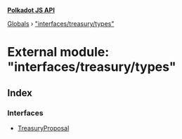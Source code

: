 **[Polkadot JS API](../README.md)**

[Globals](../globals.md) › [&quot;interfaces/treasury/types&quot;](_interfaces_treasury_types_.md)

# External module: "interfaces/treasury/types"

## Index

### Interfaces

* [TreasuryProposal](../interfaces/_interfaces_treasury_types_.treasuryproposal.md)